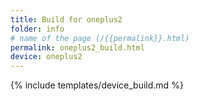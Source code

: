 ```yaml
---
title: Build for oneplus2
folder: info
# name of the page (/{{permalink}}.html)
permalink: oneplus2_build.html
device: oneplus2
---
```

{% include templates/device_build.md %}
